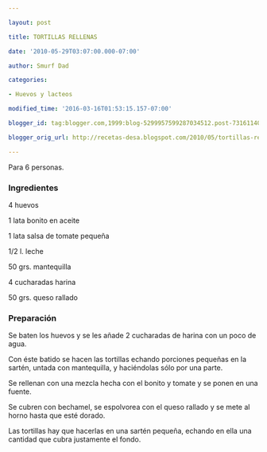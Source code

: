 ```yaml
---

layout: post

title: TORTILLAS RELLENAS

date: '2010-05-29T03:07:00.000-07:00'

author: Smurf Dad

categories:

- Huevos y lacteos

modified_time: '2016-03-16T01:53:15.157-07:00'

blogger_id: tag:blogger.com,1999:blog-5299957599287034512.post-7316114074563449145

blogger_orig_url: http://recetas-desa.blogspot.com/2010/05/tortillas-rellenas.html

---
```


Para 6 personas.

<h3>Ingredientes</h3>

4 huevos

1 lata bonito en aceite

1 lata salsa de tomate pequeña

1/2 l. leche

50 grs. mantequilla

4 cucharadas harina

50 grs. queso rallado

<h3>Preparación</h3>

Se baten los huevos y se les añade 2 cucharadas de harina con un poco de agua.

Con éste batido se hacen las tortillas echando porciones pequeñas en la sartén, untada con mantequilla, y haciéndolas sólo por una parte.

Se rellenan con una mezcla hecha con el bonito y tomate y se ponen en una fuente.

Se cubren con bechamel, se espolvorea con el queso rallado y se mete al horno hasta que esté dorado.

Las tortillas hay que hacerlas en una sartén pequeña, echando en ella una cantidad que cubra justamente el fondo.